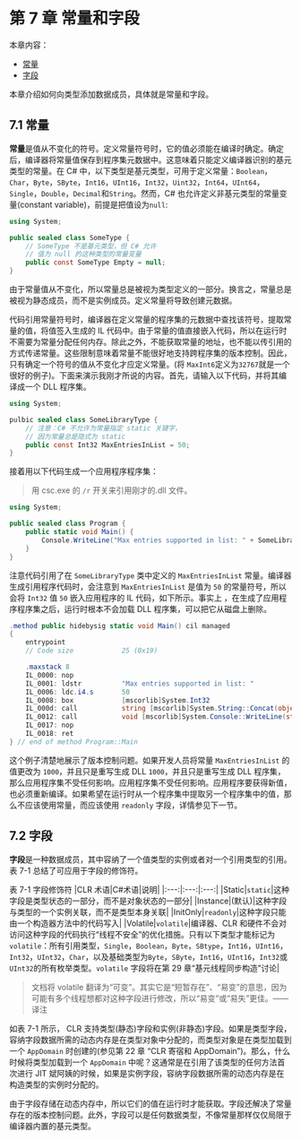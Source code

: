 # 第 7 章 常量和字段

本章内容：
* <a href="#7_1">常量</a>
* <a href="#7_2">字段</a>

本章介绍如何向类型添加数据成员，具体就是常量和字段。

## <a name="7_1">7.1 常量</a>

**常量**是值从不变化的符号。定义常量符号时，它的值必须能在编译时确定。确定后，编译器将常量值保存到程序集元数据中。这意味着只能定义编译器识别的基元类型的常量。在 C# 中，以下类型是基元类型，可用于定义常量：`Boolean`，`Char`，`Byte`，`SByte`，`Int16`，`UInt16`，`Int32`，`Uint32`，`Int64`，`UInt64`，`Single`，`Double`，`Decimal`和`String`。然而，C# 也允许定义非基元类型的常量变量(constant variable)，前提是把值设为`null`:

```C#
using System;

public sealed class SomeType {
    // SomeType 不是基元类型，但 C# 允许
    // 值为 null 的这种类型的常量变量
    public const SomeType Empty = null;
}
```

由于常量值从不变化，所以常量总是被视为类型定义的一部分。换言之，常量总是被视为静态成员，而不是实例成员。定义常量将导致创建元数据。

代码引用常量符号时，编译器在定义常量的程序集的元数据中查找该符号，提取常量的值，将值签入生成的 IL 代码中。由于常量的值直接嵌入代码，所以在运行时不需要为常量分配任何内存。除此之外，不能获取常量的地址，也不能以传引用的方式传递常量。这些限制意味着常量不能很好地支持跨程序集的版本控制。因此，只有确定一个符号的值从不变化才应定义常量。(将 `MaxInt6`定义为`32767`就是一个很好的例子)。下面来演示我刚才所说的内容。首先，请输入以下代码，并将其编译成一个 DLL 程序集。

```C#
using System;

pulbic sealed class SomeLibraryType {
    // 注意：C# 不允许为常量指定 static 关键字，
    // 因为常量总是隐式为 static
    public const Int32 MaxEntriesInList = 50;
}
```

接着用以下代码生成一个应用程序程序集：

> 用 csc.exe 的 `/r` 开关来引用刚才的.dll 文件。

```C#
using System;

public sealed class Program {
    public static void Main() {
        Console.WriteLine("Max entries supported in list: " + SomeLibraryType.MaxEntriesInList);
    }
}
```

注意代码引用了在 `SomeLibraryType` 类中定义的 `MaxEntriesInList` 常量。编译器生成引用程序代码时，会注意到 `MaxEntriesInList` 是值为 `50` 的常量符号，所以会将 `Int32` 值 `50` 嵌入应用程序的 IL 代码，如下所示。事实上
，在生成了应用程序程序集之后，运行时根本不会加载 DLL 程序集，可以把它从磁盘上删除。

```C#
.method public hidebysig static void Main() cil managed 
{
    entrypoint 
    // Code size            25 (0x19)

    .maxstack 8 
    IL_0000: nop 
    IL_0001: ldstr          "Max entries supported in list: "
    IL_0006: ldc.i4.s       50
    IL_0008: box            [mscorlib]System.Int32
    IL_000d: call           string [mscorlib]System.String::Concat(object, object)
    IL_0012: call           void [mscorlib]System.Console::WriteLine(string)
    IL_0017: nop 
    IL_0018: ret
} // end of method Program::Main
```

这个例子清楚地展示了版本控制问题。如果开发人员将常量 `MaxEntriesInList` 的值更改为 `1000`，并且只是重写生成 DLL `1000`，并且只是重写生成 DLL 程序集，那么应用程序集不受任何影响。应用程序集不受任何影响。应用程序要获得新值，也必须重新编译。如果希望在运行时从一个程序集中提取另一个程序集中的值，那么不应该使用常量，而应该使用 `readonly` 字段，详情参见下一节。

## <a name="7_2">7.2 字段</a>

**字段**是一种数据成员，其中容纳了一个值类型的实例或者对一个引用类型的引用。表 7-1 总结了可应用于字段的修饰符。

表 7-1 字段修饰符 
|CLR 术语|C#术语|说明|
|:---:|:---:|:---:|
|Static|`static`|这种字段是类型状态的一部分，而不是对象状态的一部分|
|Instance|(默认)|这种字段与类型的一个实例关联，而不是类型本身关联|
|InitOnly|`readonly`|这种字段只能由一个构造器方法中的代码写入|
|Volatile|`volatile`|编译器、CLR 和硬件不会对访问这种字段的代码执行“线程不安全”的优化措施。只有以下类型才能标记为 `volatile`：所有引用类型，`Single`，`Boolean`，`Byte`，`SBtype`，`Int16`，`UInt16`，`Int32`，`UInt32`，`Char`，以及基础类型为`Byte`，`SByte`，`Int16`，`UInt16`，`Int32`或`UInt32`的所有枚举类型。`volatile` 字段将在第 29 章“基元线程同步构造”讨论|

> 文档将 volatile 翻译为“可变”。其实它是“短暂存在”、“易变”的意思，因为可能有多个线程想都对这种字段进行修改，所以“易变”或“易失”更佳。——译注

如表 7-1 所示， CLR 支持类型(静态)字段和实例(非静态)字段。如果是类型字段，容纳字段数据所需的动态内存是在类型对象中分配的，而类型对象是在类型加载到一个 `AppDomain` 时创建的(参见第 22 章 “CLR 寄宿和 AppDomain”)。那么，什么时候将类型加载到一个 `AppDomain` 中呢？这通常是在引用了该类型的任何方法首次进行 JIT 斌阿姨的时候，如果是实例字段，容纳字段数据所需的动态内存是在构造类型的实例时分配的。

由于字段存储在动态内存中，所以它们的值在运行时才能获取。字段还解决了常量存在的版本控制问题。此外，字段可以是任何数据类型，不像常量那样仅仅局限于编译器内置的基元类型。
